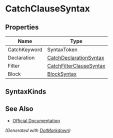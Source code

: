 # CatchClauseSyntax

## Properties

| Name         | Type                                                  |
| ------------ | ----------------------------------------------------- |
| CatchKeyword | SyntaxToken                                           |
| Declaration  | [CatchDeclarationSyntax](CatchDeclarationSyntax.md)   |
| Filter       | [CatchFilterClauseSyntax](CatchFilterClauseSyntax.md) |
| Block        | [BlockSyntax](BlockSyntax.md)                         |

## SyntaxKinds

## See Also

* [Official Documentation](https://docs.microsoft.com/en-us/dotnet/api/microsoft.codeanalysis.csharp.syntax.catchclausesyntax)


*\(Generated with [DotMarkdown](http://github.com/JosefPihrt/DotMarkdown)\)*